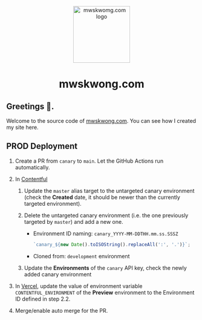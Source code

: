 <p align="center">
  <a href="https://mwskwong.com" rel="noopener" target="_blank">
    <img src="https://mwskwong.com/icon.svg" alt="mwskwomg.com logo" width="150"/>
  </a>
</p>

<h1 align="center">mwskwong.com</h1>

## Greetings 👋.

Welcome to the source code of [mwskwong.com](https://mwskwong.com). You can see how I created my site here.

## PROD Deployment

1. Create a PR from `canary` to `main`. Let the GitHub Actions run automatically.

2. In [Contentful](https://app.contentful.com/)

   1. Update the `master` alias target to the untargeted canary environment (check the **Created** date, it should be newer than the currently targeted environment).

   2. Delete the untargeted canary environment (i.e. the one previously targeted by `master`) and add a new one.

      - Environment ID naming: `canary_YYYY-MM-DDTHH.mm.ss.SSSZ`

        ```js
        `canary_${new Date().toISOString().replaceAll(':', '.')}`;
        ```

      - Cloned from: `development` environment

   3. Update the **Environments** of the `canary` API key, check the newly added canary environment

3. In [Vercel](https://vercel.com), update the value of environment variable `CONTENTFUL_ENVIRONMENT` of the **Preview** environment to the Environment ID defined in step 2.2.

4. Merge/enable auto merge for the PR.
